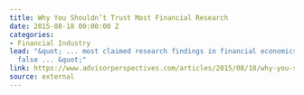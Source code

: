 ```yaml
---
title: Why You Shouldn’t Trust Most Financial Research
date: 2015-08-18 00:00:00 Z
categories:
- Financial Industry
lead: "&quot; ... most claimed research findings in financial economics are likely
  false ... &quot;"
link: https://www.advisorperspectives.com/articles/2015/08/18/why-you-shouldn-t-trust-most-financial-research
source: external
---
```


